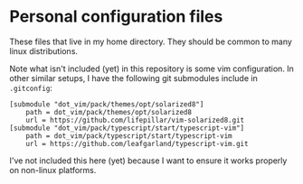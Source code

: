 # Personal configuration files

These files that live in my home directory. They should be common to many
linux distributions.

Note what isn't included (yet) in this repository is some vim
configuration.  In other similar setups, I have the following
git submodules include in `.gitconfig`:

```
[submodule "dot_vim/pack/themes/opt/solarized8"]
	path = dot_vim/pack/themes/opt/solarized8
	url = https://github.com/lifepillar/vim-solarized8.git
[submodule "dot_vim/pack/typescript/start/typescript-vim"]
	path = dot_vim/pack/typescript/start/typescript-vim
	url = https://github.com/leafgarland/typescript-vim.git
```

I've not included this here (yet) because I want to ensure it works
properly on non-linux platforms.
